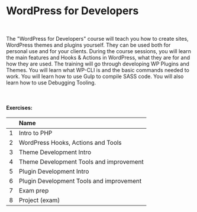 # WordPress for Developers

&nbsp;

The "WordPress for Developers" course will teach you how to create sites, WordPress themes and plugins yourself. They can be used both for personal use and for your clients. During the course sessions, you will learn the main features and Hooks & Actions in WordPress, what they are for and how they are used. The training will go through developing WP Plugins and Themes. You will learn what WP-CLI is and the basic commands needed to work. You will learn how to use Gulp to compile SASS code. You will also learn how to use Debugging Tooling.

&nbsp;

#### Exercises:
| | Name | 
| ---: | :--- | 
| 1 | Intro to PHP                             |
| 2 | WordPress Hooks, Actions and Tools       |
| 3 | Theme Development Intro                  |
| 4 | Theme Development Tools and improvement  |
| 5 | Plugin Development Intro                 |
| 6 | Plugin Development Tools and improvement |
| 7 | Exam prep                                |
| 8 | Project (exam)                           |
